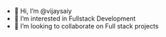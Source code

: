 - 👋 Hi, I’m @vijaysaiy
- 👀 I’m interested in Fullstack Development
- 💞️ I’m looking to collaborate on Full stack projects


<!---
vijaysaiy/vijaysaiy is a ✨ special ✨ repository because its `README.md` (this file) appears on your GitHub profile.
You can click the Preview link to take a look at your changes.
--->
